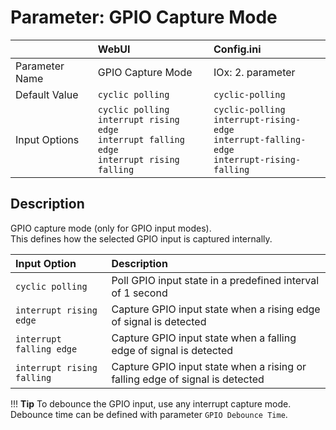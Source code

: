 # Parameter: GPIO Capture Mode

|                   | WebUI               | Config.ini
|:---               |:---                 |:----
| Parameter Name    | GPIO Capture Mode   | IOx: 2. parameter
| Default Value     | `cyclic polling`    | `cyclic-polling`
| Input Options     | `cyclic polling`<br>`interrupt rising edge`<br>`interrupt falling edge`<br>`interrupt rising falling` | `cyclic-polling`<br>`interrupt-rising-edge`<br>`interrupt-falling-edge`<br>`interrupt-rising-falling`



## Description

GPIO capture mode (only for GPIO input modes).<br>
This defines how the selected GPIO input is captured internally.


| Input Option               | Description
|:---                        |:---
| `cyclic polling`           | Poll GPIO input state in a predefined interval of 1 second
| `interrupt rising edge`    | Capture GPIO input state when a rising edge of signal is detected
| `interrupt falling edge`   | Capture GPIO input state when a falling edge of signal is detected
| `interrupt rising falling` | Capture GPIO input state when a rising or falling edge of signal is detected


!!! __Tip__
    To debounce the GPIO input, use any interrupt capture mode. 
    Debounce time can be defined with parameter `GPIO Debounce Time`.

